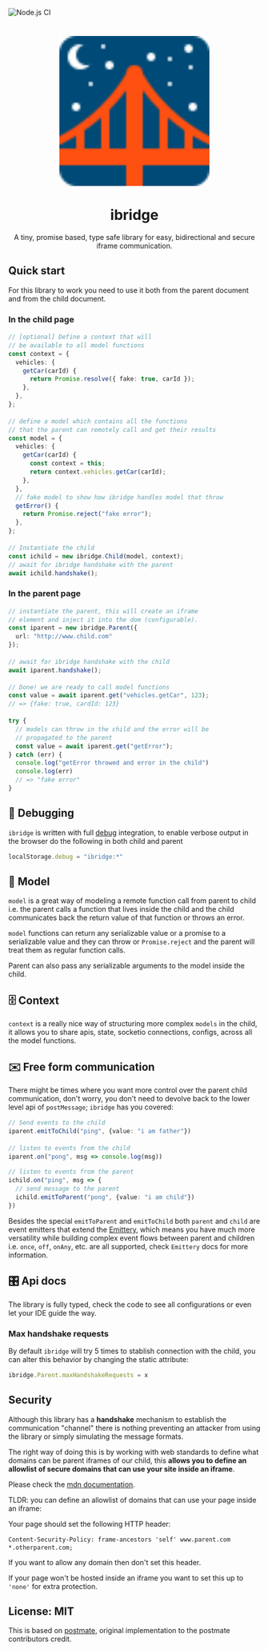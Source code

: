 
 ![Node.js CI](https://github.com/franleplant/ibridge/workflows/Node.js%20CI/badge.svg)

<h1 align="center">
  <img src="https://raw.githubusercontent.com/twitter/twemoji/master/assets/svg/1f309.svg" alt="ibridge logo" width="300"/>
  </br>
  </br>
  ibridge
</h1>


<p align="center">
  A tiny, promise based, type safe library for easy, bidirectional and secure iframe communication. 
</p>


## Quick start

For this library to work you need to use it both from the parent document and from the child document.

### In the child page


```typescript
// [optional] Define a context that will
// be available to all model functions
const context = {
  vehicles: {
    getCar(carId) {
      return Promise.resolve({ fake: true, carId });
    },
  },
};

// define a model which contains all the functions
// that the parent can remotely call and get their results
const model = {
  vehicles: {
    getCar(carId) {
      const context = this;
      return context.vehicles.getCar(carId);
    },
  },
  // fake model to show how ibridge handles model that throw
  getError() {
    return Promise.reject("fake error");
  },
};

// Instantiate the child
const ichild = new ibridge.Child(model, context);
// await for ibridge handshake with the parent
await ichild.handshake();

```


### In the parent page

```typescript
// instantiate the parent, this will create an iframe
// element and inject it into the dom (configurable).
const iparent = new ibridge.Parent({
  url: "http://www.child.com"
});

// await for ibridge handshake with the child
await iparent.handshake();

// Done! we are ready to call model functions
const value = await iparent.get("vehicles.getCar", 123);
// => {fake: true, cardId: 123}

try {
  // models can throw in the child and the error will be
  // propagated to the parent
  const value = await iparent.get("getError");
} catch (err) {
  console.log("getError throwed and error in the child")
  console.log(err)
  // => "fake error"
}
```

## 🐛 Debugging

`ibridge` is written with full [debug](https://www.npmjs.com/package/debug) integration, to enable
verbose output in the browser do the following in both child and parent

```typescript
localStorage.debug = "ibridge:*"
```

## 🔌 Model

`model` is a great way of modeling a remote function call from parent to child
i.e. the parent calls a function that lives inside the child and the child
communicates back the return value of that function or throws an error.

`model` functions can return any serializable value or a promise to a serializable value
and they can throw or `Promise.reject` and the parent will treat them as regular function
calls.

Parent can also pass any serializable arguments to the model inside the child.

## 🗄️ Context

`context` is a really nice way of structuring more complex `models` in the child,
it allows you to share apis, state, socketio connections, configs, across all the model functions.


## ✉️  Free form communication

There might be times where you want more control over the parent child communication,
don't worry, you don't need to devolve back to the lower level api of `postMessage`;
`ibridge` has you covered:

```typescript
// Send events to the child
iparent.emitToChild("ping", {value: "i am father"})

// listen to events from the child
iparent.on("pong", msg => console.log(msg))
```

```typescript
// listen to events from the parent
ichild.on("ping", msg => {
  // send message to the parent
  ichild.emitToParent("pong", {value: "i am child"})
})
```


Besides the special `emitToParent` and `emitToChild` both
`parent` and `child` are event emitters that extend the [Emittery](https://www.npmjs.com/package/emittery),
which means you have much more versatility while building complex
event flows between parent and children i.e. `once`, `off`, `onAny`, etc.
are all supported, check `Emittery` docs for more information.

## 🎛️ Api docs

The library is fully typed, check the code to see all configurations
or even let your IDE guide the way.


### Max handshake requests

By default `ibridge` will try 5 times to stablish
connection with the child, you can alter this behavior by changing
the static attribute:

```typescript
ibridge.Parent.maxHandshakeRequests = x
```


## Security

Although this library has a **handshake** mechanism to establish
the communication "channel" there is nothing preventing an attacker
from using the library or simply simulating the message formats.

The right way of doing this is by working with web standards to define
what domains can be parent iframes of our child, this **allows you to define
an allowlist of secure domains that can use your site inside an iframe**.

Please check the [mdn documentation](https://developer.mozilla.org/en-US/docs/Web/HTTP/Headers/Content-Security-Policy/frame-ancestors).

TLDR: you can define an allowlist of domains that can use your page inside an iframe:

Your page should set the following HTTP header:

```
Content-Security-Policy: frame-ancestors 'self' www.parent.com *.otherparent.com;
```

If you want to allow any domain then don't set this header.

If your page won't be hosted inside an iframe you want to set this up to `'none'` for extra protection.


## License: MIT

This is based on [postmate](https://github.com/dollarshaveclub/postmate),
original implementation to the postmate contributors credit.
